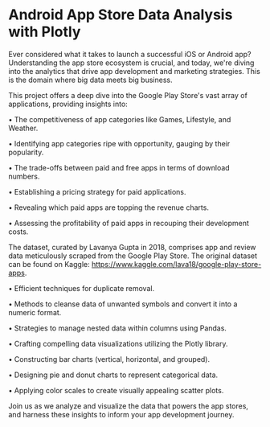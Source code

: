 # Android App Store Data Analysis with Plotly

Ever considered what it takes to launch a successful iOS or Android app? Understanding the app store ecosystem is crucial, and today, we're diving into the analytics that drive app development and marketing strategies. This is the domain where big data meets big business.

This project offers a deep dive into the Google Play Store's vast array of applications, providing insights into:

•  The competitiveness of app categories like Games, Lifestyle, and Weather.

•  Identifying app categories ripe with opportunity, gauging by their popularity.

•  The trade-offs between paid and free apps in terms of download numbers.

•  Establishing a pricing strategy for paid applications.

•  Revealing which paid apps are topping the revenue charts.

•  Assessing the profitability of paid apps in recouping their development costs.

The dataset, curated by Lavanya Gupta in 2018, comprises app and review data meticulously scraped from the Google Play Store. The original dataset can be found on Kaggle: https://www.kaggle.com/lava18/google-play-store-apps.

•  Efficient techniques for duplicate removal.

•  Methods to cleanse data of unwanted symbols and convert it into a numeric format.

•  Strategies to manage nested data within columns using Pandas.

•  Crafting compelling data visualizations utilizing the Plotly library.

•  Constructing bar charts (vertical, horizontal, and grouped).

•  Designing pie and donut charts to represent categorical data.

•  Applying color scales to create visually appealing scatter plots.

Join us as we analyze and visualize the data that powers the app stores, and harness these insights to inform your app development journey.
